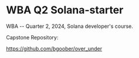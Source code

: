 # WBA Q2 Solana-starter

WBA -- Quarter 2, 2024, Solana developer's course.

Capstone Repository:

https://github.com/bgoober/over_under